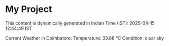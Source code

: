 # My Project

This content is dynamically generated in Indian Time (IST): 2025-04-15 12:44:49 IST


Current Weather in Coimbatore:
Temperature: 33.88 °C
Condition: clear sky
